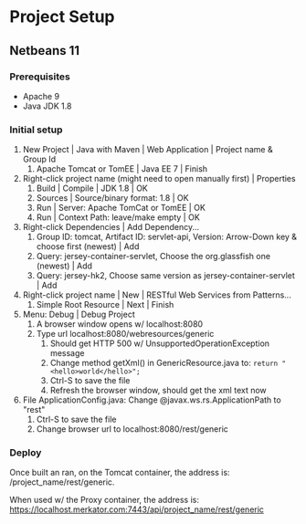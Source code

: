 # Project Setup

## Netbeans 11

### Prerequisites

- Apache 9
- Java JDK 1.8

### Initial setup

1. New Project | Java with Maven | Web Application | Project name & Group Id
    1. Apache Tomcat or TomEE | Java EE 7 | Finish
1. Right-click project name (might need to open manually first) | Properties
    1. Build | Compile | JDK 1.8 | OK
    1. Sources | Source/binary format: 1.8 | OK
    1. Run | Server: Apache TomCat or TomEE | OK
    1. Run | Context Path: leave/make empty | OK
1. Right-click Dependencies | Add Dependency...
    1. Group ID: tomcat, Artifact ID: servlet-api, Version: Arrow-Down key & choose first (newest) | Add
    1. Query: jersey-container-servlet, Choose the org.glassfish one (newest) | Add
    1. Query: jersey-hk2, Choose same version as jersey-container-servlet | Add
1. Right-click project name | New | RESTful Web Services from Patterns...
    1. Simple Root Resource | Next | Finish
1. Menu: Debug | Debug Project
    1. A browser window opens w/ localhost:8080
    1. Type url localhost:8080/webresources/generic
        1. Should get HTTP 500 w/ UnsupportedOperationException message
        1. Change method getXml() in GenericResource.java to: `return "<hello>world</hello>";`
        1. Ctrl-S to save the file
        1. Refresh the browser window, should get the xml text now
1. File ApplicationConfig.java: Change @javax.ws.rs.ApplicationPath to "rest"
    1. Ctrl-S to save the file
    1. Change browser url to localhost:8080/rest/generic

### Deploy

Once built an ran, on the Tomcat container, the address is: /project_name/rest/generic.

When used w/ the Proxy container, the address is: https://localhost.merkator.com:7443/api/project_name/rest/generic
